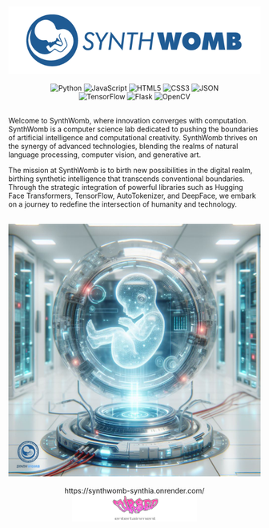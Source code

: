 <div align="center">
<a href="https://synthwomb.github.io/synth.womb/" target="_blank" align="center">
    <img src="https://github.com/SynthWomb/synth.womb/blob/main/logos/synthwomb07.png"
        alt="SynthWomb">
</a>
</div>
<br>
<div align="center">
     <img alt="Python" src="https://img.shields.io/badge/python%20-%231F5B94.svg?&style=for-the-badge&logo=python&logoColor=white"/>
  <img alt="JavaScript" src="https://img.shields.io/badge/javascript%20-%231F5B94.svg?&style=for-the-badge&logo=javascript&logoColor=white"/>
  <img alt="HTML5" src="https://img.shields.io/badge/html5%20-%231F5B94.svg?&style=for-the-badge&logo=html5&logoColor=white"/>
  <img alt="CSS3" src="https://img.shields.io/badge/css3%20-%231F5B94.svg?&style=for-the-badge&logo=css3&logoColor=white"/>
      <img alt="JSON" src="https://img.shields.io/badge/jason3%20-%231F5B94.svg?&style=for-the-badge&logo=json3&logoColor=white"/>
</div>
<div align="center">
    <img alt="TensorFlow" src="https://img.shields.io/badge/tensorflow%20-%231F5B94.svg?&style=for-the-badge&logo=tensorflow&logoColor=white"/>
    <img alt="Flask" src="https://img.shields.io/badge/flask%20-%231F5B94.svg?&style=for-the-badge&logo=flask&logoColor=white"/>
    <img alt="OpenCV" src="https://img.shields.io/badge/opencv-%231F5B94.svg?&style=for-the-badge&logo=opencv&logoColor=white"/>    
</div>
<br>

Welcome to SynthWomb, where innovation converges with computation. SynthWomb is a computer science lab dedicated to pushing the boundaries of artificial intelligence and computational creativity. SynthWomb thrives on the synergy of advanced technologies, blending the realms of natural language processing, computer vision, and generative art.

The mission at SynthWomb is to birth new possibilities in the digital realm, birthing synthetic intelligence that transcends conventional boundaries. Through the strategic integration of powerful libraries such as Hugging Face Transformers, TensorFlow, AutoTokenizer, and DeepFace, we embark on a journey to redefine the intersection of humanity and technology.

<br>
<div align="center">
<a href="https://synthwomb.github.io/synth.womb/" target="_blank" align="center">
    <img src="https://github.com/SynthWomb/synth.womb/blob/main/logos/synthwomb-promo.png"
        alt="SynthWomb">
</a>
</div>
    <br>
<div align="center">
    https://synthwomb-synthia.onrender.com/
<a href="https://github.com/CursedPrograms" target="_blank">
    <img src="https://github.com/CursedPrograms/cursedentertainment/raw/main/images/logos/logo-wide-grey.png"
        alt="CursedEntertainment Logo" style="width:250px;">
</a>
</div>
